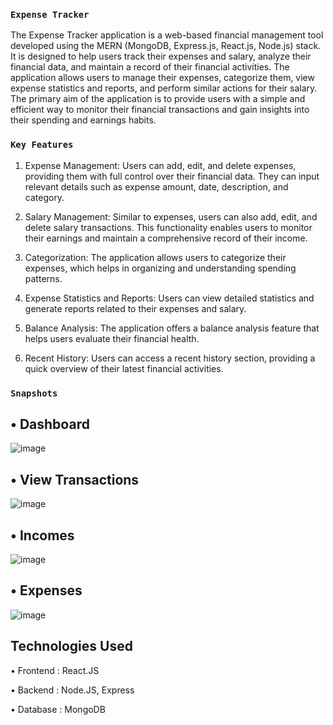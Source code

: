 ### `Expense Tracker`
The Expense Tracker application is a web-based financial management tool developed using the MERN (MongoDB, Express.js, React.js, Node.js) stack. It is designed to help users track their expenses and salary, analyze their financial data, and maintain a record of their financial activities. The application allows users to manage their expenses, categorize them, view expense statistics and reports, and perform similar actions for their salary. The primary aim of the application is to provide users with a simple and efficient way to monitor their financial transactions and gain insights into their spending and earnings habits.

### `Key Features`

1. Expense Management: Users can add, edit, and delete expenses, providing them with full control over their financial data. They can input relevant details such as expense amount, date, description, and category.

2. Salary Management: Similar to expenses, users can also add, edit, and delete salary transactions. This functionality enables users to monitor their earnings and maintain a comprehensive record of their income.

3. Categorization: The application allows users to categorize their expenses, which helps in organizing and understanding spending patterns.

4. Expense Statistics and Reports: Users can view detailed statistics and generate reports related to their expenses and salary.

5. Balance Analysis: The application offers a balance analysis feature that helps users evaluate their financial health.

6. Recent History: Users can access a recent history section, providing a quick overview of their latest financial activities.

### `Snapshots`

## • Dashboard
![image](https://github.com/omkar17-abd/Expense_Tracker/assets/90829665/3c4b933b-bc32-4a0f-866d-414083374803)

## • View Transactions
![image](https://github.com/omkar17-abd/Expense_Tracker/assets/90829665/cea3b65e-3020-4adf-9955-c732ddba1c91)

## • Incomes
![image](https://github.com/omkar17-abd/Expense_Tracker/assets/90829665/c9934ccf-4eab-441c-a7b7-2acfb172c185)

## • Expenses
![image](https://github.com/omkar17-abd/Expense_Tracker/assets/90829665/d5ad6fe0-6fd1-449e-ac45-130e39d7bed3)

## Technologies Used

• Frontend : React.JS

• Backend : Node.JS, Express

• Database : MongoDB









